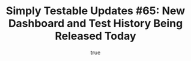 ---
layout: default
title: "Simply Testable Updates #65: New Dashboard and Test History Being Released Today"
author:
    name: Jon Cram
    url: https://github.com/webignition
continue_reading: false
newsletter:
    issue_number: 65th
    url: https://us5.campaign-archive2.com/?u=ac75e33d993d2b502e333ddd0&id=0c54694688
    highlights:
        - new test dashboard ready to go live
        - new test history page performance improvements
    closing_sentence: Expect the next newsletter a week from now on November 20.
---